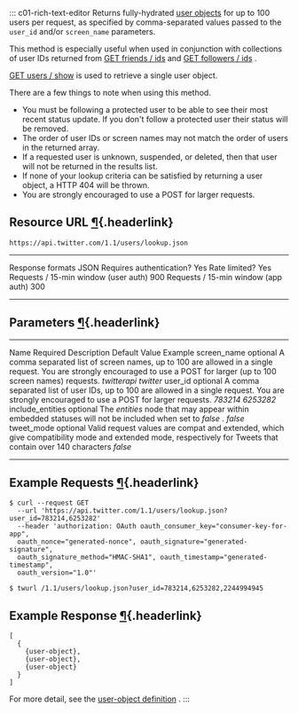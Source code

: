 <div>

::: c01-rich-text-editor
Returns fully-hydrated [user
objects](/en/docs/accounts-and-users/follow-search-get-users/api-reference/get-users-lookup)
for up to 100 users per request, as specified by comma-separated values
passed to the ` user_id ` and/or ` screen_name ` parameters.

This method is especially useful when used in conjunction with
collections of user IDs returned from [GET friends /
ids](/en/docs/accounts-and-users/follow-search-get-users/api-reference/get-friends-ids)
and [GET followers /
ids](/en/docs/accounts-and-users/follow-search-get-users/api-reference/get-followers-ids)
.

[GET users /
show](/en/docs/accounts-and-users/follow-search-get-users/api-reference/get-users-show)
is used to retrieve a single user object.

There are a few things to note when using this method.

-   You must be following a protected user to be able to see their most
    recent status update. If you don\'t follow a protected user their
    status will be removed.
-   The order of user IDs or screen names may not match the order of
    users in the returned array.
-   If a requested user is unknown, suspended, or deleted, then that
    user will not be returned in the results list.
-   If none of your lookup criteria can be satisfied by returning a user
    object, a HTTP 404 will be thrown.
-   You are strongly encouraged to use a POST for larger requests.

## Resource URL [¶](#resource-url){.headerlink}

` https://api.twitter.com/1.1/users/lookup.json `

  -------------------------------------- ------
  Response formats                       JSON
  Requires authentication?               Yes
  Rate limited?                          Yes
  Requests / 15-min window (user auth)   900
  Requests / 15-min window (app auth)    300
  -------------------------------------- ------

## Parameters [¶](#parameters){.headerlink}

  ------------------ ---------- ---------------------------------------------------------------------------------------------------------------------------------------------------------------------------- --------------- ----------------------
  Name               Required   Description                                                                                                                                                                  Default Value   Example
  screen_name        optional   A comma separated list of screen names, up to 100 are allowed in a single request. You are strongly encouraged to use a POST for larger (up to 100 screen names) requests.                   *twitterapi twitter*
  user_id            optional   A comma separated list of user IDs, up to 100 are allowed in a single request. You are strongly encouraged to use a POST for larger requests.                                                *783214 6253282*
  include_entities   optional   The *entities* node that may appear within embedded statuses will not be included when set to *false* .                                                                                      *false*
  tweet_mode         optional   Valid request values are compat and extended, which give compatibility mode and extended mode, respectively for Tweets that contain over 140 characters                                      *false*
  ------------------ ---------- ---------------------------------------------------------------------------------------------------------------------------------------------------------------------------- --------------- ----------------------

## Example Requests [¶](#example-requests){.headerlink}

    $ curl --request GET 
      --url 'https://api.twitter.com/1.1/users/lookup.json?user_id=783214,6253282' 
      --header 'authorization: OAuth oauth_consumer_key="consumer-key-for-app", 
      oauth_nonce="generated-nonce", oauth_signature="generated-signature", 
      oauth_signature_method="HMAC-SHA1", oauth_timestamp="generated-timestamp", 
      oauth_version="1.0"'

    $ twurl /1.1/users/lookup.json?user_id=783214,6253282,2244994945

## Example Response [¶](#example-response){.headerlink}

    [
      {
        {user-object},
        {user-object},
        {user-object}
      }
    ]

For more detail, see the [user-object
definition](/en/docs/tweets/data-dictionary/overview/user-object) .
:::

</div>
